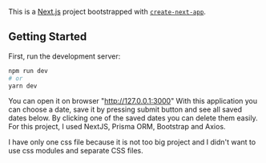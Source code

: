 This is a [Next.js](https://nextjs.org/) project bootstrapped with [`create-next-app`](https://github.com/vercel/next.js/tree/canary/packages/create-next-app).

## Getting Started

First, run the development server:

```bash
npm run dev
# or
yarn dev
```
You can open it on browser "http://127.0.0.1:3000"
With this application you can choose a date, save it by pressing submit button and see all saved dates below. By clicking one of the saved dates you can delete them easily.
For this project, I used NextJS, Prisma ORM, Bootstrap and Axios. 

I have only one css file because it is not too big project and I didn't want to use css modules and separate CSS files.
